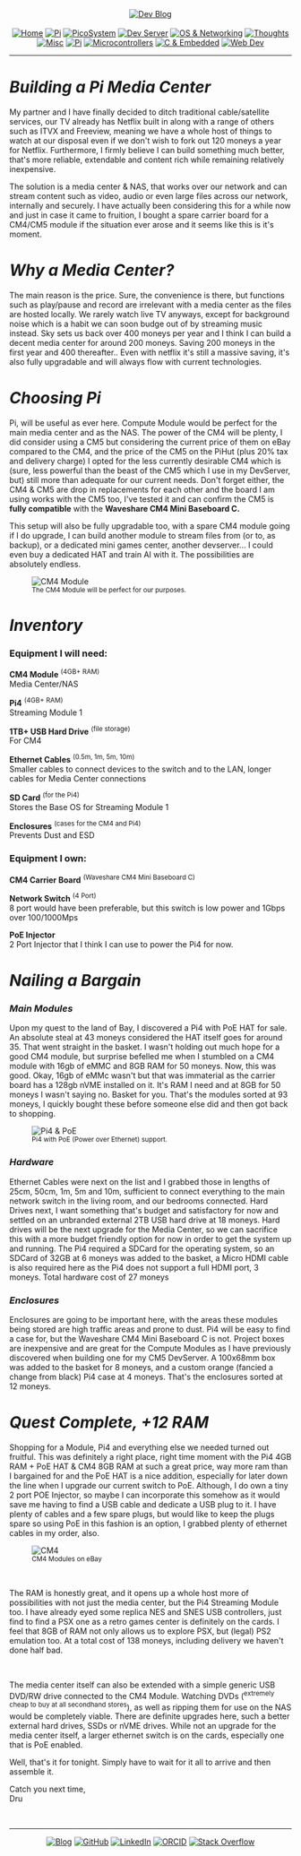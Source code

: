 <!-- Header -->
<link rel="stylesheet" href="../../assets/css/style.css"/>
<div align="center">    
  <a href="../"><img alt="Dev Blog" src="https://img.shields.io/badge/-Developer%20Blog-FE7A16?&logo=git&logoColor=white"></a><br><br></div> 

  <div align="center">
    <a href="../"><img alt="Home" src="https://img.shields.io/badge/-Home-151515?&logo=Arduino&logoColor=C51A4A"></a> 
    <a href="/blog/cm5"><img alt="Pi" src="https://img.shields.io/badge/-CM5-151515?&logo=raspberrypi&logoColor=C51A4A"></a> 
    <a href="/blog/picosystem"><img alt="PicoSystem" src="https://img.shields.io/badge/-PicoSystem-151515?&logo=raspberrypi&logoColor=C51A4A"></a> 
    <a href="/blog/devserver"><img alt="Dev Server" src="https://img.shields.io/badge/-Dev%20Server-151515?&logo=Ubuntu&logoColor=C51A4A"></a> 
    <a href="/blog/osnetworking"><img alt="OS & Networking" src="https://img.shields.io/badge/-OS%20&%20Networking-151515?&logo=freebsd&logoColor=C51A4A"></a> 
    <a href="/blog/thoughts"><img alt="Thoughts" src="https://img.shields.io/badge/-Thoughts-151515?&logo=linux&logoColor=C51A4A"></a> 
    <a href="/blog/misc"><img alt="Misc" src="https://img.shields.io/badge/-Misc-151515?&logo=Ubuntu&logoColor=C51A4A"></a> 
    <a href="/blog/raspberrypi"><img alt="Pi" src="https://img.shields.io/badge/-Raspberry%20Pi-151515?&logo=Raspberry-Pi&logoColor=C51A4A"></a>
    <a href="/blog/microcontrollers"><img alt="Microcontrollers" src="https://img.shields.io/badge/-Microcontrollers-151515?&logo=Arduino&logoColor=FE7A16"></a>
    <a href="/blog/embeddedc"><img alt="C & Embedded" src="https://img.shields.io/badge/-C%20&%20Embedded-151515?&logo=C&logoColor=8a3f8f"></a>
    <a href="/blog/webdev"><img alt="Web Dev" src="https://img.shields.io/badge/-Web%20Development-151515?&logo=html5&logoColor=DD4814"></a>
  </div>
<hr>
<div id="blog-post">
<!-- Main --> 





<h1 id="mediacenter"><em>Building a Pi Media Center</em></h1>

<p>My partner and I have finally decided to ditch traditional cable/satellite services, our TV already has Netflix built in along with a range of others such as ITVX and Freeview, meaning we have a whole host of things to watch at our disposal even if we don't wish to fork out 120 moneys a year for Netflix. Furthermore, I firmly believe I can build something much better, that's more reliable, extendable and content rich while remaining relatively inexpensive. </p>

<p>The solution is a media center &amp; NAS, that works over our network and can stream content such as video, audio or even large files across our network, internally and securely. I have actually been considering this for a while now and just in case it came to fruition, I bought a spare carrier board for a CM4/CM5 module if the situation ever arose and it seems like this is it's moment.</p>

<h1 id="whymedia""><em>Why a Media Center?</em></h1>
<p>The main reason is the price. Sure, the convenience is there, but functions such as play/pause and record are irrelevant with a media center as the files are hosted locally. We rarely watch live TV anyways, except for background noise which is a habit we can soon budge out of by streaming music instead. Sky sets us back over 400 moneys per year and I think I can build a decent media center for around 200 moneys. Saving 200 moneys in the first year and 400 thereafter.. Even with netflix it's still a massive saving, it's also fully upgradable and will always flow with current technologies.</p>

<h1 id="choosingpi"><em>Choosing Pi</em></h1>

<p>Pi, will be useful as ever here. Compute Module would be perfect for the main media center and as the NAS. The power of the CM4 will be plenty, I did consider using a CM5 but considering the current price of them on eBay compared to the CM4, and the price of the CM5 on the PiHut (plus 20% tax and delivery charge) I opted for the less currently desirable CM4 which is (sure, less powerful than the beast of the CM5 which I use in my DevServer, but) still more than adequate for our current needs. Don't forget either, the CM4 &amp; CM5 are drop in replacements for each other and the board I am using works with the CM5 too, I've tested it and can confirm the CM5 is <b>fully compatible</b> with the <b>Waveshare CM4 Mini Baseboard C.</b><br></p>

<p>This setup will also be fully upgradable too, with a spare CM4 module going if I do upgrade, I can build another module to stream files from (or to, as backup), or a dedicated mini games center, another devserver... I could even buy a dedicated HAT and train AI with it. The possibilities are absolutely endless.</p>

<figure>
<img src="{{ site.baseurl }}/raspberrypi/img/misc-cm4.png" alt="CM4 Module" />
<br><sup>The CM4 Module will be perfect for our purposes.</sup>
</figure>

<h1 id="shopping"><em>Inventory</em></h1>

<p><h3>Equipment I will need:</h3></p>

<p><b>CM4 Module</b> <sup>(4GB+ RAM)</sup><br>Media Center/NAS</p>

<p><b>Pi4</b> <sup>(4GB+ RAM)</sup><br>Streaming Module 1</p>

<p><b>1TB+ USB Hard Drive</b> <sup>(file storage)</sup><br>For CM4</p>

<p><b>Ethernet Cables</b> <sup>(0.5m, 1m, 5m, 10m)</sup><br>Smaller cables to connect devices to the switch and to the LAN, longer cables for Media Center connections</p>

<p><b>SD Card</b> <sup>(for the Pi4)</sup><br>Stores the Base OS for Streaming Module 1</p>

<p><b>Enclosures</b> <sup>(cases for the CM4 and Pi4)</sup><br>Prevents Dust and ESD</p>

<p><h3>Equipment I own:</h3></p>

<p><b>CM4 Carrier Board</b> <sup>(Waveshare CM4 Mini Baseboard C)</sup></p>

<p><b>Network Switch</b> <sup>(4 Port)</sup><br>8 port would have been preferable, but this switch is low power and 1Gbps over 100/1000Mps</p>
<p><b>PoE Injector</b><br>
2 Port Injector that I think I can use to power the Pi4 for now.</p>

<h1 id="bargain"><em>Nailing a Bargain</em></h1>

<h3><em>Main Modules</em></h3>

<p>Upon my quest to the land of Bay, I discovered a Pi4 with PoE HAT for sale. An absolute steal at 43 moneys considered the HAT itself goes for around 35. That went straight in the basket. I wasn't holding out much hope for a good CM4 module, but surprise befelled me when I stumbled on a CM4 module with 16gb of eMMC and 8GB RAM for 50 moneys. Now, this was good. Okay, 16gb of eMMc wasn't but that was immaterial as the carrier board has a 128gb nVME installed on it. It's RAM I need and at 8GB for 50 moneys I wasn't saying no. Basket for you. That's the modules sorted at 93 moneys, I quickly bought these before someone else did and then got back to shopping.</p>

<figure>
<img src="{{ site.baseurl }}/raspberrypi/img/pi4-poe.png" alt="Pi4 &amp; PoE" />
<br><sup>Pi4 with PoE (Power over Ethernet) support.</sup>
</figure>

<h3><em>Hardware</em></h3>
<p>Ethernet Cables were next on the list and I grabbed those in lengths of 25cm, 50cm, 1m, 5m and 10m, sufficient to connect everything to the main network switch in the living room, and our bedrooms connected. Hard Drives next, I want something that's budget and satisfactory for now and settled on an unbranded external 2TB USB hard drive at 18 moneys. Hard drives will be the next upgrade for the Media Center, so we can sacrifice this with a more budget friendly option for now in order to get the system up and running. The Pi4 required a SDCard for the operating system, so an SDCard of 32GB at 6 moneys was added to the basket, a Micro HDMI cable is also required here as the Pi4 does not support a full HDMI port, 3 moneys. Total hardware cost of 27 moneys</p>

<h3><em>Enclosures</em></h3>

<p>Enclosures are going to be important here, with the areas these modules being stored are high traffic areas and prone to dust. Pi4 will be easy to find a case for, but the Waveshare CM4 Mini Baseboard C is not. Project boxes are inexpensive and are great for the Compute Modules as I have previously discovered when building one for my CM5 DevServer. A 100x68mm box was added to the basket for 8 moneys, and a custom orange (fancied a change from black) Pi4 case at 4 moneys. That's the enclosures sorted at 12 moneys.</p>

<h1><em>Quest Complete, +12 RAM</em></h1>

<p>Shopping for a Module, Pi4 and everything else we needed turned out fruitful. This was definitely a right place, right time moment with the Pi4 4GB RAM + PoE HAT &amp; CM4 8GB RAM at such a great price, way more ram than I bargained for and the PoE HAT is a nice addition, especially for later down the line when I upgrade our current switch to PoE. Although, I do own a tiny 2 port POE Injector, so maybe I can incorporate this somehow as it would save me having to find a USB cable and dedicate a USB plug to it. I have plenty of cables and a few spare plugs, but would like to keep the plugs spare so using PoE in this fashion is an option, I grabbed plenty of ethernet cables in my order, also.</p>

<figure>
<img src="{{ site.baseurl }}/raspberrypi/img/misc-cm4ebay.png" alt="CM4" />
<br><sup>CM4 Modules on eBay</sup>
</figure>

<br>
<p>The RAM is honestly great, and it opens up a whole host more of possibilities with not just the media center, but the Pi4 Streaming Module too. I have already eyed some replica NES and SNES USB controllers, just find to find a PSX one as a retro games center is definitely on the cards. I feel that 8GB of RAM not only allows us to explore PSX, but (legal) PS2 emulation too. At a total cost of 138 moneys, including delivery we haven't done half bad. </p><br>

<p>The media center itself can also be extended with a simple generic USB DVD/RW drive connected to the CM4 Module. Watching DVDs (<sup>extremely cheap to buy at all secondhand stores</sup>), as well as ripping them for use on the NAS would be completely viable. There are definite upgrades here, such a better external hard drives, SSDs or nVME drives. While not an upgrade for the media center itself, a larger ethernet switch is on the cards, especially one that is PoE enabled.</p>

<p>Well, that's it for tonight. Simply have to wait for it all to arrive and then assemble it.</p>
<p>Catch you next time, <br> Dru </b>


<br>
<!-- Footer -->
</div>

<br>
<div align="center"><hr>
  <a href="../"><img alt="Blog" src="https://img.shields.io/badge/-Developer%20Blog-DD4814?style=flat-square&logo=github&logoColor=black"></a> 
  <a href="https://github.com/dntstck"><img alt="GitHub" src="https://img.shields.io/badge/-@dntstck-181717?style=flat-square&logo=GitHub&logoColor=white"></a> 
  <a href="https://www.linkedin.com/in/drudelarosa"><img alt="LinkedIn" src="https://img.shields.io/badge/-LinkedIn-0077B5?style=flat-square&logo=Linkedin&logoColor=white"></a> 
  <a href="https://orcid.org/0009-0003-6755-7655"><img alt="ORCID" src="https://img.shields.io/badge/-ORCID-A6CE39?style=flat-square&logo=ORCID&logoColor=white"></a> 
  <a href="https://stackoverflow.com/users/28874348/dru-delarosa"><img alt="Stack Overflow" src="https://img.shields.io/badge/-Stack%20Overflow-FE7A16?style=flat-square&logo=Stack-Overflow&logoColor=white"></a>
</div>
